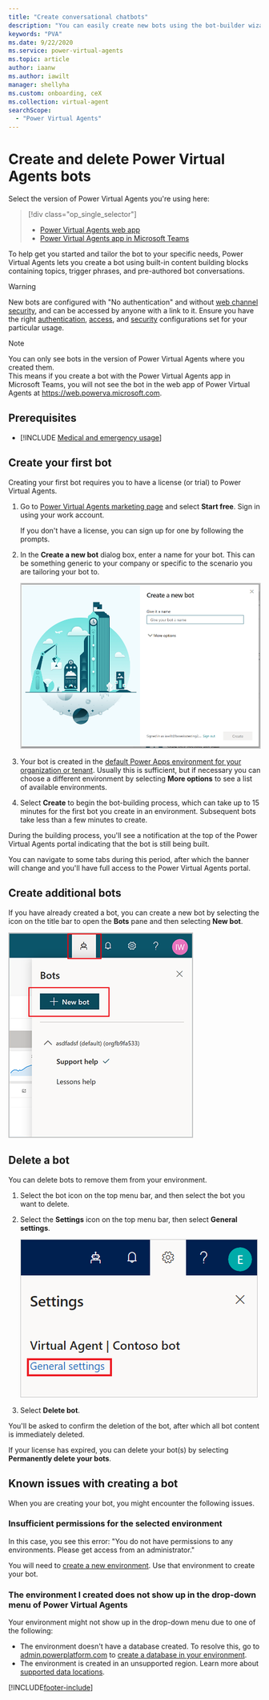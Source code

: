 ```yaml
---
title: "Create conversational chatbots"
description: "You can easily create new bots using the bot-builder wizard in Power Virtual Agents."
keywords: "PVA"
ms.date: 9/22/2020
ms.service: power-virtual-agents
ms.topic: article
author: iaanw
ms.author: iawilt
manager: shellyha
ms.custom: onboarding, ceX
ms.collection: virtual-agent
searchScope:
  - "Power Virtual Agents"
---
```


# Create and delete Power Virtual Agents bots

Select the version of Power Virtual Agents you're using here:

> [!div class="op_single_selector"]
> - [Power Virtual Agents web app](authoring-first-bot.md)
> - [Power Virtual Agents app in Microsoft Teams](teams/authoring-first-bot-teams.md)

To help get you started and tailor the bot to your specific needs, Power Virtual Agents lets you create a bot using built-in content building blocks containing topics, trigger phrases, and pre-authored bot conversations.

>[!WARNING]
>New bots are configured with "No authentication" and without [web channel security](configure-web-security.md), and can be accessed by anyone with a link to it. Ensure you have the right [authentication](configuration-end-user-authentication.md), [access](configuration-security.md), and [security](configure-web-security.md) configurations set for your particular usage.

>[!NOTE]
>You can only see bots in the version of Power Virtual Agents where you created them.  
>This means if you create a bot with the Power Virtual Agents app in Microsoft Teams, you will not see the bot in the web app of Power Virtual Agents at https://web.powerva.microsoft.com.


## Prerequisites

- [!INCLUDE [Medical and emergency usage](includes/pva-usage-limitations.md)]


## Create your first bot

Creating your first bot requires you to have a license (or trial) to Power Virtual Agents.

1. Go to [Power Virtual Agents marketing page](https://go.microsoft.com/fwlink/?linkid=2106332) and select **Start free**. Sign in using your work account.

   If you don't have a license, you can sign up for one by following the prompts.
    
1. In the **Create a new bot** dialog box, enter a name for your bot. This can be something generic to your company or specific to the scenario you are tailoring your bot to.

   ![New bot dialog.](media/create-new-bot-screen.png)

1. Your bot is created in the [default Power Apps environment for your organization or tenant](environments-first-run-experience.md). Usually this is sufficient, but if necessary you can choose a different environment by selecting **More options** to see a list of available environments.
  
1. Select **Create** to begin the bot-building process, which can take up to 15 minutes for the first bot you create in an environment. Subsequent bots take less than a few minutes to create.


During the building process, you'll see a notification at the top of the Power Virtual Agents portal indicating that the bot is still being built.

You can navigate to some tabs during this period, after which the banner will change and you'll have full access to the Power Virtual Agents portal. 

## Create additional bots

If you have already created a bot, you can create a new bot by selecting the icon on the title bar to open the **Bots** pane and then selecting **New bot**.

   ![New bot icon in title bar.](media/first-bot-new.png)

## Delete a bot

You can delete bots to remove them from your environment. 

1. Select the bot icon on the top menu bar, and then select the bot you want to delete.

2. Select the **Settings** icon on the top menu bar, then select **General settings**.

   ![General settings.](media/general-settings.png)

3. Select **Delete bot**.

You'll be asked to confirm the deletion of the bot, after which all bot content is immediately deleted.

If your license has expired, you can delete your bot(s) by selecting **Permanently delete your bots**.

## Known issues with creating a bot

When you are creating your bot, you might encounter the following issues.

### Insufficient permissions for the selected environment

In this case, you see this error: "You do not have permissions to any environments. Please get access from an administrator."

You will need to [create a new environment](environments-first-run-experience.md). Use that environment to create your bot.

### The environment I created does not show up in the drop-down menu of Power Virtual Agents

Your environment might not show up in the drop-down menu due to one of the following:
 - The environment doesn't have a database created. To resolve this, go to [admin.powerplatform.com](https://admin.powerplatform.com) to [create a database in your environment](/power-platform/admin/create-database).
 - The environment is created in an unsupported region. Learn more about [supported data locations](data-location.md).


[!INCLUDE[footer-include](includes/footer-banner.md)]
